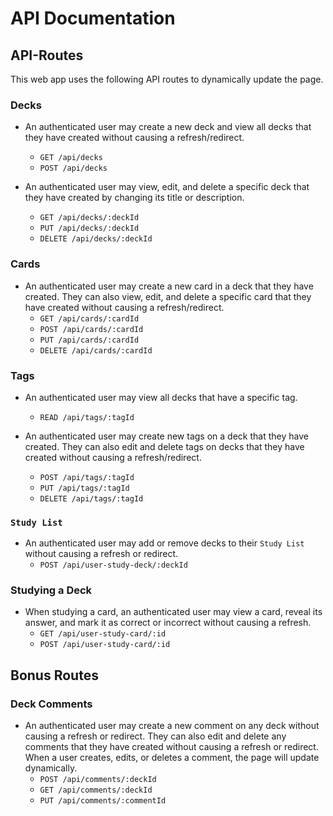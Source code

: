 # API Documentation

## API-Routes

This web app uses the following API routes to dynamically update the page.

### Decks
* An authenticated user may create a new deck and view all decks that they have created without causing a refresh/redirect.
    * `GET /api/decks`
    * `POST /api/decks`

* An authenticated user may view, edit, and delete a specific deck that they have created by changing its title or description.
    * `GET /api/decks/:deckId`
    * `PUT /api/decks/:deckId`
    * `DELETE /api/decks/:deckId`

### Cards
* An authenticated user may create a new card in a deck that they have created. They can also view, edit, and delete a specific card that they have created without causing a refresh/redirect.
    * `GET /api/cards/:cardId`
    * `POST /api/cards/:cardId`
    * `PUT /api/cards/:cardId`
    * `DELETE /api/cards/:cardId`

### Tags
* An authenticated user may view all decks that have a specific tag.
    * `READ /api/tags/:tagId`

* An authenticated user may create new tags on a deck that they have created. They can also edit and delete tags on decks that they have created without causing a refresh/redirect.
    * `POST /api/tags/:tagId`
    * `PUT /api/tags/:tagId`
    * `DELETE /api/tags/:tagId`

### `Study List`
* An authenticated user may add or remove decks to their `Study List` without causing a refresh or redirect.
    * `POST /api/user-study-deck/:deckId`

### Studying a Deck
* When studying a card, an authenticated user may view a card, reveal its answer, and mark it as correct or incorrect without causing a refresh.
    * `GET /api/user-study-card/:id`
    * `POST /api/user-study-card/:id`

## Bonus Routes

### Deck Comments
* An authenticated user may create a new comment on any deck without causing a refresh or redirect. They can also edit and delete any comments that they have created without causing a refresh or redirect. When a user creates, edits, or deletes a comment, the page will update dynamically.
    * `POST /api/comments/:deckId`
    * `GET /api/comments/:deckId`
    * `PUT /api/comments/:commentId`
